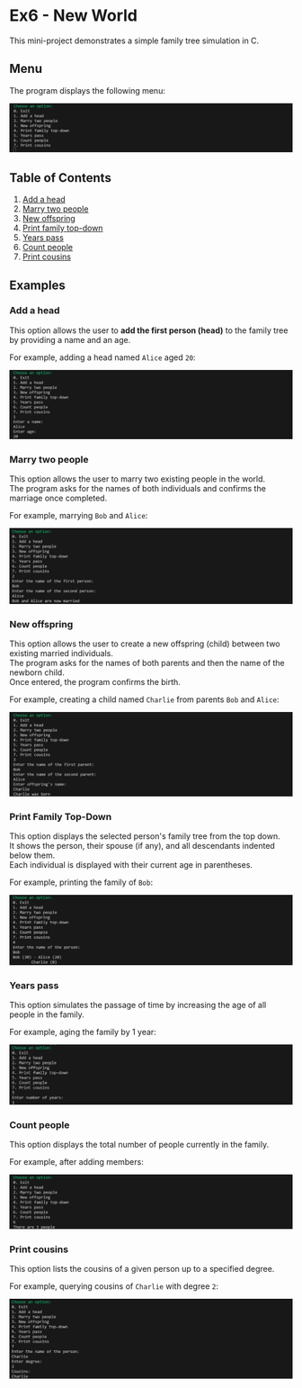 # Ex6 - New World

This mini-project demonstrates a simple family tree simulation in C.

## Menu

The program displays the following menu:

![Menu Screenshot](images/menu.png)

## Table of Contents

1. [Add a head](#add-a-head)
2. [Marry two people](#marry-two-people)
3. [New offspring](#new-offspring)
4. [Print family top-down](#print-family-top-down)
5. [Years pass](#years-pass)
6. [Count people](#count-people)
7. [Print cousins](#print-cousins)

## Examples

### Add a head
This option allows the user to **add the first person (head)** to the family tree by providing a name and an age.

For example, adding a head named `Alice` aged `20`:

![Add Head Screenshot](images/add%20a%20head.png)

### Marry two people
This option allows the user to marry two existing people in the world.  
The program asks for the names of both individuals and confirms the marriage once completed.  

For example, marrying `Bob` and `Alice`:

![Marry Two People Screenshot](images/marry%20two%20people.png)

### New offspring
This option allows the user to create a new offspring (child) between two existing married individuals.  
The program asks for the names of both parents and then the name of the newborn child.  
Once entered, the program confirms the birth.  

For example, creating a child named `Charlie` from parents `Bob` and `Alice`:

![New Offspring Screenshot](images/new%20offspring.png)

### Print Family Top-Down
This option displays the selected person's family tree from the top down.  
It shows the person, their spouse (if any), and all descendants indented below them.  
Each individual is displayed with their current age in parentheses.  

For example, printing the family of `Bob`:

![Print Family Top-Down Screenshot](images/print%20family%20top%20down.png)

### Years pass
This option simulates the passage of time by increasing the age of all people in the family.  

For example, aging the family by 1 year:

![Years Pass Screenshot](images/years%20pass.png)

### Count people
This option displays the total number of people currently in the family.  

For example, after adding members:

![Count People Screenshot](images/count%20people.png)

### Print cousins
This option lists the cousins of a given person up to a specified degree.  

For example, querying cousins of `Charlie` with degree `2`:

![Print Cousins Screenshot](images/print%20cousins.png)